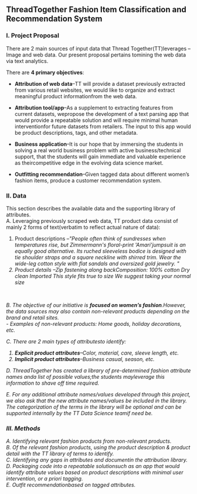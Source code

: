 ## ThreadTogether Fashion Item Classification and Recommendation System

### I.     Project Proposal

There are 2 main sources of input data that Thread Together(TT)leverages –Image and web data. Our present proposal pertains tomining the web data via text analytics.

There are **4 primary objectives**:

- **Attribution of web data**–TT will provide a dataset previously extracted from various retail websites, we would like to organize and extract meaningful product informationfrom the web data. <br>

- **Attribution tool/app**–As a supplement to extracting features from current datasets, wepropose the development of a text parsing app that would provide a repeatable solution and will require minimal human interventionfor future datasets from retailers. The input to this app would be product descriptions, tags, and other metadata.

- **Business application**–It is our hope that by immersing the students in solving a real world business problem with active business/technical support, that the students will gain immediate and valuable experience as theircompetitive edge in the evolving data science market.

- **Outfitting recommendation**–Given tagged data about different women’s fashion items, produce a customer recommendation system.

### II.       Data

This section describes the available data and the supporting library of attributes. <br>
A.  Leveraging previously scraped web data, TT product data consist of mainly 2 forms of text(verbatim to reflect actual nature of data):

1. Product descriptions –<em>"People often think of sundresses when temperatures rise, but Zimmermann's floral-print 'Amari'jumpsuit is an equally good alternative. Its ruched sleeveless bodice is designed with tie shoulder straps and a square neckline with shirred trim. Wear the wide-leg cotton style with flat sandals and oversized gold jewelry. "
2. Product details –<em>Zip fastening along backComposition: 100% cotton Dry clean Imported This style fits true to size We suggest taking your normal size<em>
<br>

B. The objective of our initiative is **focused on women’s fashion**.However, the data sources may also contain non-relevant products depending on the brand and retail sites. <br> - Examples of non-relevant products: Home goods, holiday decorations, etc.

C. There are 2 main types of attributesto identify:

1. **Explicit product attributes**–Color, material, care, sleeve length, etc.
2. **Implicit product attributes**–Business casual, season, etc.

D. ThreadTogether has created a library of pre-determined fashion attribute names anda list of possible values;the students mayleverage this information to shave off time required. 

E. For any additional attribute names/values developed through this project, we also ask that the new attribute names/values be included in the library. The categorization of the terms in the library will be optional and can be supported internally by the TT Data Science teamif need be.

### III. Methods

A. Identifying relevant fashion products from non-relevant products. <br>
B. Of the relevant fashion products, using the product description & product detail with the TT library of terms to identify.<br>
C. Identifying any gaps in attributes and documentin the attribution library.<br>
D. Packaging code into a repeatable solutionsuch as an app that would identify attribute values based on product descriptions with minimal user intervention, or a priori tagging.<br>
E. Outfit recommendationbased on tagged attributes.
